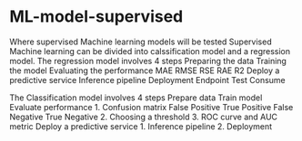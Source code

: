 # ML-model-supervised
Where supervised Machine learning models will be tested
Supervised Machine learning can be divided into calssification model and a regression model.
The regression model involves 4 steps
  Preparing the data
  Training the model
  Evaluating the performance
    MAE
    RMSE
    RSE
    RAE
    R2
  Deploy a predictive service
    Inference pipeline
    Deployment
      Endpoint
      Test
      Consume
  
The Classification model involves 4 steps
  Prepare data
  Train model
  Evaluate performance
    1. Confusion matrix
      False Positive
      True Positive
      False Negative
      True Negative
	  2. Choosing a threshold
	  3. ROC curve and AUC metric
  Deploy a predictive service
    1. Inference pipeline
	  2. Deployment
